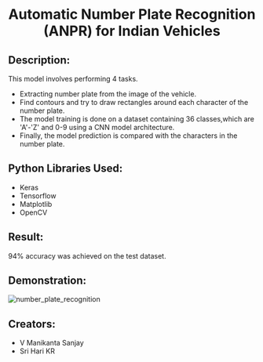 <div align="Center">
<h1> Automatic Number Plate Recognition (ANPR) for Indian Vehicles </h1>
</div>

## Description:

This model involves performing 4 tasks.

- Extracting number plate from the image of the vehicle.
- Find contours and try to draw rectangles around each character of the number plate.
- The model training is done on a dataset containing 36 classes,which are 'A'-'Z' and 0-9 using a CNN model architecture.
- Finally, the model prediction is compared with the characters in the number plate.

## Python Libraries Used:

- Keras
- Tensorflow
- Matplotlib
- OpenCV

 
## Result:
94% accuracy was achieved on the test dataset.

## Demonstration:


![number_plate_recognition](https://user-images.githubusercontent.com/53619729/162380150-1747663c-5105-472b-b1ed-be76c6cc9ad1.gif)




## Creators:

* V Manikanta Sanjay 
* Sri Hari KR 
